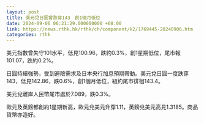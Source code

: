 ```yaml
---
layout: post
title: 美元兌日圓曾跌穿143　創1個月低位
date: 2024-09-06 06:21:29.000000000 +08:00
link: https://news.rthk.hk/rthk/ch/component/k2/1769445-20240906.htm
categories: rthk
---
```


美元指數曾失守101水平，低見100.96，跌約0.3%，創1星期低位，尾市報101.07，跌約0.2%。

日圓持續強勢，受到避險需求及日本央行加息預期帶動。美元兌日圓一度跌穿143，低見142.86，跌0.6%，創1個月低位，紐約尾市徘徊143.4。

美元兌離岸人民幣尾市處於7.089，跌0.3%。

歐元及英鎊都創約1星期新高，歐元兌美元升穿1.11，英鎊兌美元高見1.3185。商品貨幣亦造好。
